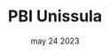 ---
#preview
title: PBI Unissula
image: /img/works/2/display-2.jpg
category: videography
date: may 24 2023

#params
layout: "one"

#full details
introTitle: "Behind The Scene <span class=\"mil-thin\">PBI Unissula</span>"
fullImage: /img/works/2/pbi 6.jpg
video: 2mp-LFyzqw8?si=jUvF-YR2x1QRAMAA
details:
  - label: "Client:"
    value: "PBI Unissula"

  - label: "Date:"
    value: "January 2024"

  - label: "Author:"
    value: "Rahfi Studio"

description:
  enabled: 1
  title: Capturing the Process, Revealing the Journey
  content: '
      <p>Program Studi Pendidikan Bahasa Inggris Unissula Semarang -- yang beberapa bulan setelah project video profil ini, akreditasinya telah meningkat menjadi "Unggul".</p>
      <p>Video profil PBI Unissula ini mengusung konsep yang unik, yaitu room tour dimana host melakukan presentasi langsung di depan kamera - bukan menggunakan voice over.</p>
      <p>Teknik kamera yang digunakan long take atau one shot, yakni teknik pengambilan gambar tanpa jeda, beberapa scene tersaji dalam 1 kali take.</p>
      <p>Keberhasilan project ini juga didukung oleh kepiawaian kedua host: Tsania dan Jihan dalam menyampaikan narasi. Kami juga menyisipkan scene unik berupa show off talenta mahasiswa yang berprestasi di bidang English Story Telling. Tidak hanya menceritakan prestasinya sebagai juara tapi menampilkannya sebagai sebuah pertunjukan yang epik. "Show, Don`t just Tell".</p>
      <p>Selamat menikmati karya yang kami kreasikan dengan sepenuh hati.</p>
  '

demoLink: "https://www.behance.net/gallery/117994149/Home-Security-Camera?tracking_source=curated_galleries_product-design"

gallery:
  enabled: 1
  items:
    - image: /img/works/2/pbi 1.jpg
      alt: "image"

    - image: /img/works/2/pbi 2.jpg
      alt: "image"

    - image: /img/works/2/pbi 5.jpg
      alt: "image"

    - image: /img/works/2/pbi 6.jpg
      alt: "image"

gallery2:
  enabled: 1
  items:
    - image: /img/works/2/pbi 3.jpg
      alt: "image"

    - image: /img/works/2/pbi 4.jpg
      alt: "image"

---